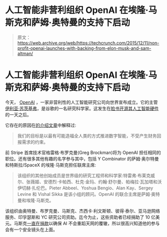 # 人工智能非营利组织 OpenAI 在埃隆·马斯克和萨姆·奥特曼的支持下启动

> 原文：<https://web.archive.org/web/https://techcrunch.com/2015/12/11/non-profit-openai-launches-with-backing-from-elon-musk-and-sam-altman/>

# 人工智能非营利组织 OpenAI 在埃隆·马斯克和萨姆·奥特曼的支持下启动

今天， [OpenAI](https://web.archive.org/web/20230329192730/https://openai.com/blog/introducing-openai/) ，一家非营利性的人工智能研究公司向世界宣布成立。它的主管[伊利亚·苏茨基弗](https://web.archive.org/web/20230329192730/http://www.cs.toronto.edu/~ilya/)，是谷歌的一名研究科学家。这发生在[脸书开源其人工智能硬件](https://web.archive.org/web/20230329192730/http://www.engadget.com/2015/12/10/facebook-makes-the-hardware-it-uses-for-ai-open-source/)的一天之后。

它存在的原因在[的介绍文章](https://web.archive.org/web/20230329192730/https://openai.com/blog/introducing-openai/)中解释过:

> 我们的目标是以最有可能造福全人类的方式推进数字智能，不受产生财务回报需求的约束。

前 Stripe 首席技术官格雷格·布罗克曼(Greg Brockman)将为 OpenAI 担任相同的职位。还有很多其他有趣的名字参与其中，包括 Y Combinator 的萨姆·奥尔特曼和特斯拉/SpaceX 的埃隆·马斯克担任联席主席:

> 该组织的其他创始成员是世界级的研究工程师和科学家:特雷弗·布莱克威尔、张薇姬、安德烈·卡帕西、杜克·金玛、约翰·舒尔曼、帕梅拉·瓦加塔和沃伊切赫·扎伦巴。Pieter Abbeel、Yoshua Bengio、Alan Kay、Sergey Levine 和 Vishal Sikka 是该小组的顾问。OpenAI 的联合主席是萨姆·奥特曼和埃隆·马斯克。

该组织由奥特曼、布罗克曼、马斯克、杰西卡·利文斯顿、彼得·泰尔、亚马逊网络服务、印孚瑟斯和 YC 研究公司资助。迄今为止，这些资助者已经捐助了 10 亿美元。马斯克[一直在捐款](https://web.archive.org/web/20230329192730/https://techcrunch.com/2015/01/15/elon-musk-donates-10m-to-make-sure-ai-doesnt-go-the-way-of-skynet/)以确保 AI 不会重蹈天网的覆辙，所以很高兴知道他的参与会有一个安全镜头在上面。
